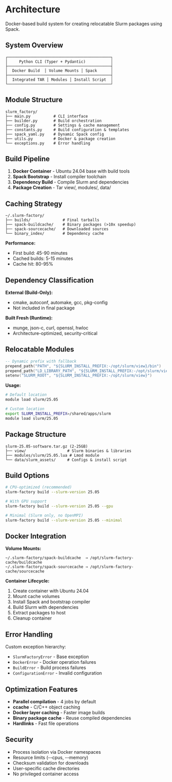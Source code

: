 # Architecture

Docker-based build system for creating relocatable Slurm packages using Spack.

## System Overview

```
┌─────────────────────────────────────────────┐
│     Python CLI (Typer + Pydantic)           │
├─────────────────────────────────────────────┤
│  Docker Build  │ Volume Mounts │ Spack      │
├─────────────────────────────────────────────┤
│  Integrated TAR │ Modules │ Install Script  │
└─────────────────────────────────────────────┘
```

## Module Structure

```
slurm_factory/
├── main.py          # CLI interface
├── builder.py       # Build orchestration
├── config.py        # Settings & cache management
├── constants.py     # Build configuration & templates
├── spack_yaml.py    # Dynamic Spack config
├── utils.py         # Docker & package creation
└── exceptions.py    # Error handling
```

## Build Pipeline

1. **Docker Container** - Ubuntu 24.04 base with build tools
2. **Spack Bootstrap** - Install compiler toolchain
3. **Dependency Build** - Compile Slurm and dependencies
4. **Package Creation** - Tar view/, modules/, data/

## Caching Strategy

```
~/.slurm-factory/
├── builds/              # Final tarballs
├── spack-buildcache/    # Binary packages (>10x speedup)
├── spack-sourcecache/   # Downloaded sources
└── binary_index/        # Dependency cache
```

**Performance:**
- First build: 45-90 minutes
- Cached builds: 5-15 minutes
- Cache hit: 80-95%

## Dependency Classification

**External (Build-Only):**
- cmake, autoconf, automake, gcc, pkg-config
- Not included in final package

**Built Fresh (Runtime):**
- munge, json-c, curl, openssl, hwloc
- Architecture-optimized, security-critical

## Relocatable Modules

```lua
-- Dynamic prefix with fallback
prepend_path("PATH", "${SLURM_INSTALL_PREFIX:-/opt/slurm/view}/bin")
prepend_path("LD_LIBRARY_PATH", "${SLURM_INSTALL_PREFIX:-/opt/slurm/view}/lib")
setenv("SLURM_ROOT", "${SLURM_INSTALL_PREFIX:-/opt/slurm/view}")
```

**Usage:**
```bash
# Default location
module load slurm/25.05

# Custom location
export SLURM_INSTALL_PREFIX=/shared/apps/slurm
module load slurm/25.05
```

## Package Structure

```
slurm-25.05-software.tar.gz (2-25GB)
├── view/                  # Slurm binaries & libraries
├── modules/slurm/25.05.lua # Lmod module
└── data/slurm_assets/     # Configs & install script
```

## Build Options

```bash
# CPU-optimized (recommended)
slurm-factory build --slurm-version 25.05

# With GPU support  
slurm-factory build --slurm-version 25.05 --gpu

# Minimal (Slurm only, no OpenMPI)
slurm-factory build --slurm-version 25.05 --minimal
```

## Docker Integration

**Volume Mounts:**
```
~/.slurm-factory/spack-buildcache  → /opt/slurm-factory-cache/buildcache
~/.slurm-factory/spack-sourcecache → /opt/slurm-factory-cache/sourcecache
```

**Container Lifecycle:**
1. Create container with Ubuntu 24.04
2. Mount cache volumes
3. Install Spack and bootstrap compiler
4. Build Slurm with dependencies
5. Extract packages to host
6. Cleanup container

## Error Handling

Custom exception hierarchy:
- `SlurmFactoryError` - Base exception
- `DockerError` - Docker operation failures  
- `BuildError` - Build process failures
- `ConfigurationError` - Invalid configuration

## Optimization Features

- **Parallel compilation** - 4 jobs by default
- **ccache** - C/C++ object caching
- **Docker layer caching** - Faster image builds
- **Binary package cache** - Reuse compiled dependencies
- **Hardlinks** - Fast file operations

## Security

- Process isolation via Docker namespaces
- Resource limits (--cpus, --memory)
- Checksum validation for downloads
- User-specific cache directories
- No privileged container access
